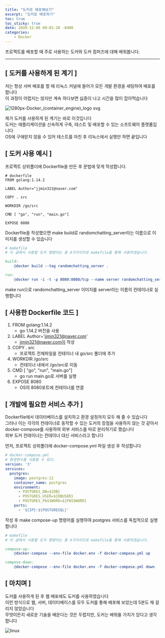 ```yaml
---
title: "도커로 배포해보기"
excerpt: "도커로 배포하기"
toc: true
toc_sticky: true
date: 2020-12-06 00:01:28 -0400
categories: 
    - Docker
---
```

프로젝트를 배포할 때 주로 사용하는 도커와 도커 컴퍼즈에 대해 배워봅니다.
<hr>

## [ 도커를 사용하게 된 계기 ]
저는 항상 서버 배포를 할 때 리눅스 커널에 들어가 모든 개발 환경을 세팅하여 배포를 합니다<br>
이 과정이 어렵지는 않지만 계속 하다보면 싫증이 나고 시간을 많이 잡아먹습니다

![1280px-Docker_(container_engine)_logo svg](https://user-images.githubusercontent.com/52072077/101272368-f0f04180-37ce-11eb-876b-704250fa9cc2.png)

제가 도커를 사용하게 된 계기는 바로 이것입니다<br>
도커는 애플리케이션을 신속하게 구축, 테스트 및 배포할 수 있는 소프트웨어 플랫폼입니다<br>
OS에 구애받지 않을 수 있어 테스트를 마친 후 리눅스에서 실행만 하면 끝입니다

## [ 도커 사용 예시 ]
프로젝트 상위폴더에 Dockerfile을 만든 후 문법에 맞게 작성합니다. 

```docker
# dockerfile 
FROM golang:1.14.2

LABEL Author="jjmin321@naver.com"

COPY . src

WORKDIR /go/src

CMD [ "go", "run", "main.go"]

EXPOSE 8080
```
Dockerfile을 작성했으면 make build로 randomchatting_server라는 이름으로 이미지를 생성할 수 있습니다

```makefile
# makefile
# 이 글에서 사용할 도커 명령어는 총 4가지이므로 makefile을 통해 사용하겠습니다.

build:
	@docker build --tag randomchatting_server .

run:
	@docker run -i -t -p 8080:8080/tcp --name server randomchatting_server
```

make run으로 randomchatting_server 이미지를 server라는 이름의 컨테이너로 실행합니다

## [ 사용한 Dockerfile 코드 ] 
1. FROM golang:1.14.2
    - go 1.14.2 버전을 사용
2. LABEL Author='jjmin321@naver.com'
    - jjmin321@naver.com이 작성
3. COPY . src
    - 프로젝트 전체파일을 컨테이너 내 go/src 폴더에 추가
4. WORKDIR /go/src
    - 컨테이너 내에서 /go/src로 이동
5. CMD [ "go", "run", "main.go"]
    - go run main.go로 서버를 실행 
6. EXPOSE 8080
    - OS의 8080포트에 컨테이너를 연결

## [ 개발에 필요한 서비스 추가 ]

Dockerfile에서 데이터베이스를 설치하고 환경 설정까지 모두 해 줄 수 있습니다<br>
그러나 이는 각각의 컨테이너로 동작할 수 있는 도커의 장점을 사용하지 않는 것 같아서 docker-compose를 사용하여 외부 서비스를 따로 분리하기로 했습니다<br>
외부 도커 컨테이너는 컨테이너 대신 서비스라고 합니다<br>

먼저, 프로젝트 상위폴더에 docker-compose.yml 파일 생성 후 작성합니다 

```yml
# docker-compose.yml
# 환경변수를 사용할 수 있다.
version: '3'
services: 
  postgres:
    image: postgres:12
    container_name: postgres
    environment: 
      - POSTGRES_DB=${DB}
      - POSTGRES_USER=${DBUSER}
      - POSTGRES_PASSWORD=${PASSWORD}
    ports:
      - '${IP}:${POSTGRESQL}'
```

작성 후 make compose-up 명령어를 실행하여 postgres 서비스를 독립적으로 실행합니다

```makefile
# makefile
# 이 글에서 사용할 도커 명령어는 총 4가지이므로 makefile을 통해 사용하겠습니다.

compose-up:
	@docker-compose --env-file docker.env -f docker-compose.yml up

compose-down:
	@docker-compose --env-file docker.env -f docker-compose.yml down
```

## [ 마치며 ]
도커를 사용하게 된 후 웹 배포에도 도커를 사용하였습니다<br>
이런 방식으로 웹, 서버, 데이터베이스를 모두 도커를 통해 배포해 보았는데 5분도 채 걸리지 않았습니다<br>
무엇이든지 새로운 기술을 배운다는 것은 두렵지만, 도커는 배워둘 가치가 있다고 생각합니다<br>

![linux](https://user-images.githubusercontent.com/52072077/101272866-97d6dc80-37d3-11eb-9fa4-ed592f4c96ab.png)

